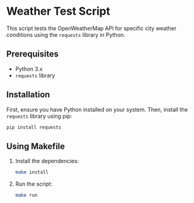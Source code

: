 # Weather Test Script

This script tests the OpenWeatherMap API for specific city weather conditions using the `requests` library in Python.

## Prerequisites
- Python 3.x
- `requests` library

## Installation
First, ensure you have Python installed on your system. Then, install the `requests` library using pip:
```bash
pip install requests
```

## Using Makefile

1. Install the dependencies:
    ```bash
    make install
    ```
2. Run the script:
    ```bash
    make run
    ```